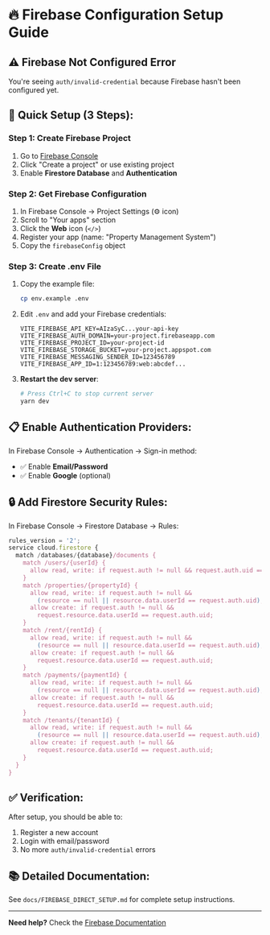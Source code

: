 # 🔥 Firebase Configuration Setup Guide

## ⚠️ **Firebase Not Configured Error**

You're seeing `auth/invalid-credential` because Firebase hasn't been configured yet.

## 🚀 **Quick Setup (3 Steps):**

### **Step 1: Create Firebase Project**

1. Go to [Firebase Console](https://console.firebase.google.com)
2. Click "Create a project" or use existing project
3. Enable **Firestore Database** and **Authentication**

### **Step 2: Get Firebase Configuration**

1. In Firebase Console → Project Settings (⚙️ icon)
2. Scroll to "Your apps" section
3. Click the **Web** icon (`</>`)
4. Register your app (name: "Property Management System")
5. Copy the `firebaseConfig` object

### **Step 3: Create .env File**

1. Copy the example file:
   ```bash
   cp env.example .env
   ```

2. Edit `.env` and add your Firebase credentials:
   ```env
   VITE_FIREBASE_API_KEY=AIzaSyC...your-api-key
   VITE_FIREBASE_AUTH_DOMAIN=your-project.firebaseapp.com
   VITE_FIREBASE_PROJECT_ID=your-project-id
   VITE_FIREBASE_STORAGE_BUCKET=your-project.appspot.com
   VITE_FIREBASE_MESSAGING_SENDER_ID=123456789
   VITE_FIREBASE_APP_ID=1:123456789:web:abcdef...
   ```

3. **Restart the dev server**:
   ```bash
   # Press Ctrl+C to stop current server
   yarn dev
   ```

## 📋 **Enable Authentication Providers:**

In Firebase Console → Authentication → Sign-in method:
- ✅ Enable **Email/Password**
- ✅ Enable **Google** (optional)

## 🔒 **Add Firestore Security Rules:**

In Firebase Console → Firestore Database → Rules:

```javascript
rules_version = '2';
service cloud.firestore {
  match /databases/{database}/documents {
    match /users/{userId} {
      allow read, write: if request.auth != null && request.auth.uid == userId;
    }
    match /properties/{propertyId} {
      allow read, write: if request.auth != null && 
        (resource == null || resource.data.userId == request.auth.uid);
      allow create: if request.auth != null && 
        request.resource.data.userId == request.auth.uid;
    }
    match /rent/{rentId} {
      allow read, write: if request.auth != null &&
        (resource == null || resource.data.userId == request.auth.uid);
      allow create: if request.auth != null &&
        request.resource.data.userId == request.auth.uid;
    }
    match /payments/{paymentId} {
      allow read, write: if request.auth != null &&
        (resource == null || resource.data.userId == request.auth.uid);
      allow create: if request.auth != null &&
        request.resource.data.userId == request.auth.uid;
    }
    match /tenants/{tenantId} {
      allow read, write: if request.auth != null &&
        (resource == null || resource.data.userId == request.auth.uid);
      allow create: if request.auth != null &&
        request.resource.data.userId == request.auth.uid;
    }
  }
}
```

## ✅ **Verification:**

After setup, you should be able to:
1. Register a new account
2. Login with email/password
3. No more `auth/invalid-credential` errors

## 📚 **Detailed Documentation:**

See `docs/FIREBASE_DIRECT_SETUP.md` for complete setup instructions.

---

**Need help?** Check the [Firebase Documentation](https://firebase.google.com/docs/web/setup)

